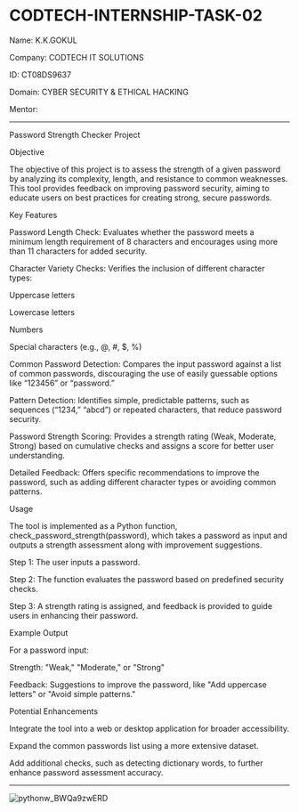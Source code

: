 # CODTECH-INTERNSHIP-TASK-02

Name: K.K.GOKUL

Company: CODTECH IT SOLUTIONS

ID: CT08DS9637

Domain: CYBER SECURITY & ETHICAL HACKING

Mentor: 

__________________________________________________________________________________________________________________________________________________

Password Strength Checker Project

Objective

  The objective of this project is to assess the strength of a given password by analyzing its complexity, length, and resistance to common weaknesses. This tool provides feedback on improving password security, aiming to educate users on best practices for creating strong, secure passwords.

Key Features

Password Length Check: Evaluates whether the password meets a minimum length requirement of 8 characters and encourages using more than 11 characters for added security.

Character Variety Checks: Verifies the inclusion of different character types:

  Uppercase letters
  
  Lowercase letters
  
  Numbers
  
  Special characters (e.g., @, #, $, %)
  
  Common Password Detection: Compares the input password against a list of common passwords, discouraging the use of easily guessable options like “123456” or “password.”
  
  Pattern Detection: Identifies simple, predictable patterns, such as sequences (“1234,” “abcd”) or repeated characters, that reduce password security.
  
  Password Strength Scoring: Provides a strength rating (Weak, Moderate, Strong) based on cumulative checks and assigns a score for better user understanding.
  
  Detailed Feedback: Offers specific recommendations to improve the password, such as adding different character types or avoiding common patterns.

Usage

  The tool is implemented as a Python function, check_password_strength(password), which takes a password as input and outputs a strength assessment along with improvement suggestions.

Step 1: The user inputs a password.

Step 2: The function evaluates the password based on predefined security checks.

Step 3: A strength rating is assigned, and feedback is provided to guide users in enhancing their password.

Example Output

For a password input:

Strength: "Weak," "Moderate," or "Strong"

Feedback: Suggestions to improve the password, like "Add uppercase letters" or "Avoid simple patterns."

Potential Enhancements

Integrate the tool into a web or desktop application for broader accessibility.

Expand the common passwords list using a more extensive dataset.

Add additional checks, such as detecting dictionary words, to further enhance password assessment accuracy.
________________________________________________________________________________________________________________

![pythonw_BWQa9zwERD](https://github.com/user-attachments/assets/97ed46ba-1580-49a8-a67e-cd2be524352e)

